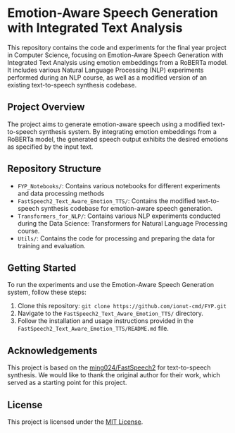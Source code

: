 # Emotion-Aware Speech Generation with Integrated Text Analysis

This repository contains the code and experiments for the final year project in Computer Science, focusing on Emotion-Aware Speech Generation with Integrated Text Analysis using emotion embeddings from a RoBERTa model. It includes various Natural Language Processing (NLP) experiments performed during an NLP course, as well as a modified version of an existing text-to-speech synthesis codebase.

## Project Overview

The project aims to generate emotion-aware speech using a modified text-to-speech synthesis system. By integrating emotion embeddings from a RoBERTa model, the generated speech output exhibits the desired emotions as specified by the input text.

## Repository Structure

- `FYP_Notebooks/`: Contains various notebooks for different experiments and data processing methods
- `FastSpeech2_Text_Aware_Emotion_TTS/`: Contains the modified text-to-speech synthesis codebase for emotion-aware speech generation.
- `Transformers_for_NLP/`: Contains various NLP experiments conducted during the Data Science: Transformers for Natural Language Processing course.
- `Utils/`: Contains the code for processing and preparing the data for training and evaluation.

## Getting Started

To run the experiments and use the Emotion-Aware Speech Generation system, follow these steps:

1. Clone this repository: `git clone https://github.com/ionut-cmd/FYP.git`
2. Navigate to the `FastSpeech2_Text_Aware_Emotion_TTS/` directory.
3. Follow the installation and usage instructions provided in the `FastSpeech2_Text_Aware_Emotion_TTS/README.md` file.

## Acknowledgements

This project is based on the [ming024/FastSpeech2](https://github.com/ming024/FastSpeech2.git) for text-to-speech synthesis. We would like to thank the original author for their work, which served as a starting point for this project.

## License

This project is licensed under the [MIT License](LICENSE).
